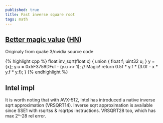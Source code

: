```yaml
---
published: true
title: Fast inverse square root
tags: math
---
```

## [Better magic value](http://rrrola.wz.cz/inv_sqrt.html) ([HN](https://news.ycombinator.com/item?id=17487475))

Originaly from quake 3/nvidia source code

{% highlight cpp %}
float inv_sqrt(float x)
{ union { float f; uint32 u; } y = {x};
  y.u = 0x5F3759DFul - (y.u >> 1);  // Magic!
  return 0.5f * y.f * (3.0f - x * y.f * y.f);
}
{% endhighlight %}

## Intel impl

It is worth noting that with AVX-512, Intel has introduced a native inverse sqrt approximation (VRSQRT14).
Inverse sqrt approximation is available since SSE1 with rsqrtss & rsqrtps instructions.
VRSQRT28 too, which has max 2^-28 rel error.